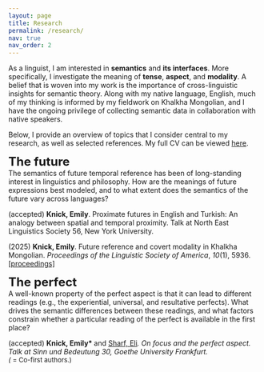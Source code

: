 ```yaml
---
layout: page
title: Research
permalink: /research/
nav: true
nav_order: 2
---
```


As a linguist, I am interested in <b>semantics</b> and <b>its interfaces</b>. More specifically, I investigate the meaning of <b>tense</b>, <b>aspect</b>, and <b>modality</b>. A belief that is woven into my work is the importance of cross-linguistic insights for semantic theory. Along with my native language, English, much of my thinking is informed by my fieldwork on Khalkha Mongolian, and I have the ongoing privilege of collecting semantic data in collaboration with native speakers.

Below, I provide an overview of topics that I consider central to my research, as well as selected references. My full CV can be viewed [here](https://emilyknick.github.io/assets/pdf/EmilyKnick_CV.pdf).

<font size="5"><b>The future</b></font><br>
The semantics of future temporal reference has been of long-standing interest in linguistics and philosophy. How are the meanings of future expressions best modeled, and to what extent does the semantics of the future vary across languages?

(accepted) <b>Knick, Emily</b>. Proximate futures in English and Turkish: An analogy between spatial and temporal proximity. Talk at North East Linguistics Society 56, New York University.

(2025) <b>Knick, Emily</b>. Future reference and covert modality in Khalkha Mongolian. <i>Proceedings of the Linguistic Society of America</i>, <i>10</i>(1), 5936. [\[proceedings\]](https://journals.linguisticsociety.org/proceedings/index.php/PLSA/article/view/5936)

<font size="5"><b>The perfect</b></font><br>
A well-known property of the perfect aspect is that it can lead to different readings (e.g., the experiential, universal, and resultative perfects). What drives the semantic differences between these readings, and what factors constrain whether a particular reading of the perfect is available in the first place?

(accepted) <b>Knick, Emily* </b>and [Sharf, Eli](https://people.ucsc.edu/~ebsharf/index.html)*. On focus and the perfect aspect. Talk at Sinn und Bedeutung 30, Goethe University Frankfurt.
<br>
<font size="2">(* = Co-first authors.)</font>

